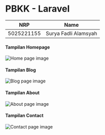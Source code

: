 # PBKK - Laravel
|    NRP     |         Name         |
| :--------: | :------------------: |
| 5025221155 | Surya Fadli Alamsyah |

#### Tampilan Homepage
![Home page image](https://drive.google.com/uc?id=1uhV5SgoLVJf0nfaquobGSHaOQscG8oou)

#### Tampilan Blog
![Blog page image](https://drive.google.com/uc?id=1tobLsFJXj0gEcCAff3UBMRAEylm5jQF4)

#### Tampilan About
![About page image](https://drive.google.com/uc?id=13DoiHM7QCeeTs8Y515DX0KsnIVXSvtTe)

#### Tampilan Contact
![Contact page image](https://drive.google.com/uc?id=1smaQOm-bYLUWoz9AcfxfcsdrSgNuRc7W)
